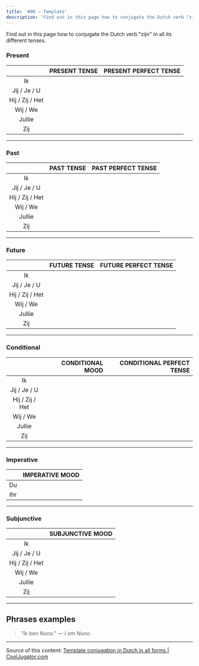 ```yaml
---
title: '#00 — Template'
description: 'Find out in this page how to conjugate the Dutch verb "zijn" in all its different tenses.'
---
```


Find out in this page how to conjugate the Dutch verb "zijn" in all its different tenses.

### Present

|                 | PRESENT TENSE | PRESENT PERFECT TENSE |
| :-------------: | ------------: | --------------------: |
|       Ik        |
|  Jij / Je / U   |
| Hij / Zij / Het |
|    Wij / We     |
|     Jullie      |
|       Zij       |

---

### Past

|                 | PAST TENSE | PAST PERFECT TENSE |
| :-------------: | ---------: | -----------------: |
|       Ik        |
|  Jij / Je / U   |
| Hij / Zij / Het |
|    Wij / We     |
|     Jullie      |
|       Zij       |

---

### Future

|                 | FUTURE TENSE | FUTURE PERFECT TENSE |
| :-------------: | -----------: | -------------------: |
|       Ik        |
|  Jij / Je / U   |
| Hij / Zij / Het |
|    Wij / We     |
|     Jullie      |
|       Zij       |

---

### Conditional

|                 | CONDITIONAL MOOD | CONDITIONAL PERFECT TENSE |
| :-------------: | ---------------: | ------------------------: |
|       Ik        |
|  Jij / Je / U   |
| Hij / Zij / Het |
|    Wij / We     |
|     Jullie      |
|       Zij       |

---

### Imperative

|     | IMPERATIVE MOOD |
| :-: | :-------------: |
| Du  |
| Ihr |

---

### Subjunctive

|                 | SUBJUNCTIVE MOOD |
| :-------------: | :--------------: |
|       Ik        |
|  Jij / Je / U   |
| Hij / Zij / Het |
|    Wij / We     |
|     Jullie      |
|       Zij       |

---

## Phrases examples

> "Ik ben Nuno."
> _— I am Nuno._

---

Source of this content: [Template conjugation in Dutch in all forms | CoolJugator.com](https://cooljugator.com/nl/zijn)
